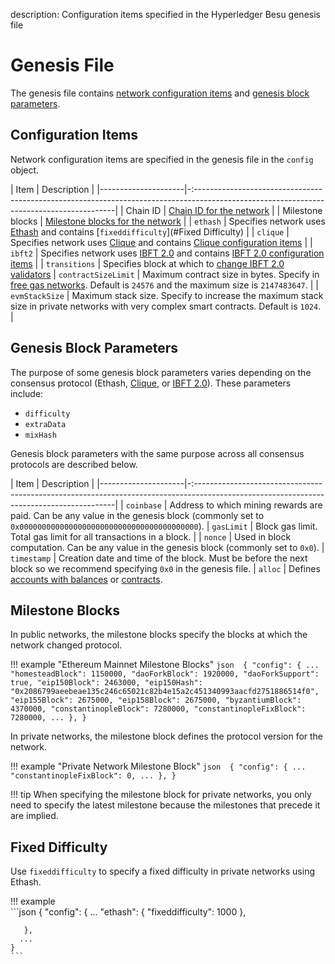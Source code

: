 description: Configuration items specified in the Hyperledger Besu genesis file 
<!--- END of page meta data -->

# Genesis File 

The genesis file contains [network configuration items](#configuration-items) and [genesis block parameters](#genesis-block-parameters). 

## Configuration Items

Network configuration items are specified in the genesis file in the `config` object.  
 
| Item                | Description                                                                                                                              |
|---------------------|-:----------------------------------------------------------------------------------------------------------------------------------------|
| Chain ID            | [Chain ID for the network](../Concepts/NetworkID-And-ChainID.md)                                                                                      |
| Milestone blocks    | [Milestone blocks for the network](#milestone-blocks)                                                                                    |
| `ethash`            | Specifies network uses [Ethash](../Concepts/Consensus-Protocols/Overview-Consensus.md) and contains [`fixeddifficulty`](#Fixed Difficulty)         |
| `clique`            | Specifies network uses [Clique](../HowTo/Configure/Consensus-Protocols/Clique.md) and contains [Clique configuration items](../HowTo/Configure/Consensus-Protocols/Clique.md#genesis-file)                              |
| `ibft2`             | Specifies network uses [IBFT 2.0](../HowTo/Configure/Consensus-Protocols/IBFT.md) and contains [IBFT 2.0 configuration items](../HowTo/Configure/Consensus-Protocols/IBFT.md#genesis-file)                            |
| `transitions`       | Specifies block at which to [change IBFT 2.0 validators](../HowTo/Configure/Consensus-Protocols/IBFT.md#adding-and-removing-validators-without-voting)
| `contractSizeLimit` | Maximum contract size in bytes. Specify in [free gas networks](../HowTo/Configure/FreeGas.md). Default is `24576` and the maximum size is `2147483647`.     |
| `evmStackSize`      | Maximum stack size. Specify to increase the maximum stack size in private networks with very complex smart contracts. Default is `1024`. |


## Genesis Block Parameters  
 
The purpose of some genesis block parameters varies depending on the consensus protocol 
(Ethash, [Clique](../HowTo/Configure/Consensus-Protocols/Clique.md), or [IBFT 2.0](../HowTo/Configure/Consensus-Protocols/IBFT.md)). 
These parameters include: 

* `difficulty`
* `extraData`
* `mixHash`
 
Genesis block parameters with the same purpose across all consensus protocols are described below. 

| Item                | Description                                                                                                                              |
|---------------------|-:----------------------------------------------------------------------------------------------------------------------------------------|
| `coinbase`          | Address to which mining rewards are paid. Can be any value in the genesis block (commonly set to `0x0000000000000000000000000000000000000000`). 
| `gasLimit`          | Block gas limit. Total gas limit for all transactions in a block.                                                                                       |
| `nonce`             | Used in block computation. Can be any value in the genesis block (commonly set to `0x0`). 
| `timestamp`         | Creation date and time of the block.  Must be before the next block so we recommend specifying `0x0` in the genesis file. 
| `alloc`             | Defines [accounts with balances](Accounts-for-Testing.md) or [contracts](../HowTo/Configure/Contracts-in-Genesis.md). 

## Milestone Blocks 

In public networks, the milestone blocks specify the blocks at which the network changed protocol. 

!!! example "Ethereum Mainnet Milestone Blocks"
    ```json 
    {
      "config": {
        ...
        "homesteadBlock": 1150000,
        "daoForkBlock": 1920000,
        "daoForkSupport": true,
        "eip150Block": 2463000,
        "eip150Hash": "0x2086799aeebeae135c246c65021c82b4e15a2c451340993aacfd2751886514f0",
        "eip155Block": 2675000,
        "eip158Block": 2675000,
        "byzantiumBlock": 4370000,
        "constantinopleBlock": 7280000,
        "constantinopleFixBlock": 7280000,
        ...
      },
    }
    ```

In private networks, the milestone block defines the protocol version for the network. 

!!! example "Private Network Milestone Block"
    ```json 
    {
      "config": {
        ...
        "constantinopleFixBlock": 0,
        ...
      },
    }
    ```
    
!!! tip 
    When specifying the milestone block for private networks, you only need to specify the latest milestone
    because the milestones that precede it are implied.  

## Fixed Difficulty 

Use `fixeddifficulty` to specify a fixed difficulty in private networks using Ethash.  

!!! example  
    ```json
    {
      "config": {
          ...
          "ethash": {
            "fixeddifficulty": 1000
          },
           
       },
      ...
    }
    ```
    